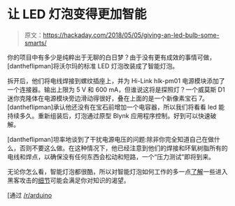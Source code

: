 # 让 LED 灯泡变得更加智能

> 原文：<https://hackaday.com/2018/05/05/giving-an-led-bulb-some-smarts/>

你的项目中有多少是纯粹出于无聊的白日梦？由于没有更有成效的事情可做，[dantheflipman]将沃尔玛的标准 LED 灯泡改装成了智能灯泡。

拆开后，他们将电线焊接到螺纹插座上，并为 Hi-Link hlk-pm01 电源模块添加了一个连接器。输出上限为 5 V 和 600 mA，但谁说这将是探照灯？一个威莫斯 D1 迷你克隆体在电源模块旁边滑动得很好，叠在上面的是一个新像素宝石 7。[dantheflipman]承认他还没有在宝石前增加一个电容器，所以我们将看看 led 能持续多久。重新组装后，灯泡通过原型 Blynk 应用程序控制。好到可以快速破解。

[dantheflipman]坦率地谈到了干扰电源电压的问题:除非你完全知道自己在做什么，否则不要这么做。在这种情况下，他已经注意到他们的焊接和环氧树脂所有的电线和焊点，以确保没有任何东西会松动和短路，一个“压力测试”即将到来。

无论你怎么看，智能灯泡都很酷，所以对智能灯泡如何工作的多一点[了解](https://hackaday.com/2017/02/06/reverse-engineering-ikeas-new-smart-bulbs/)一些进入黑客攻击的[细节](https://hackaday.com/2018/01/11/esp32-makes-not-so-smart-lights-smart/)可能会满足你对知识的渴望。

[通过 [/r/arduino](https://www.reddit.com/r/arduino/comments/8eww6n/walmart_led_bulb_to_smart_bulb_with_esp8266_wemos/)